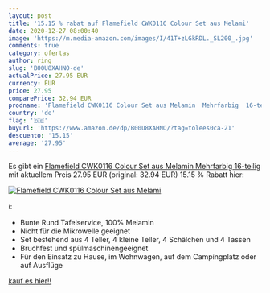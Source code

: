 ```yaml
---
layout: post
title: '15.15 % rabat auf Flamefield CWK0116 Colour Set aus Melami'
date: 2020-12-27 08:00:40
image: 'https://m.media-amazon.com/images/I/41T+zLGkRDL._SL200_.jpg'
comments: true
category: ofertas
author: ring
slug: 'B00U8XAHNO-de'
actualPrice: 27.95 EUR
currency: EUR
price: 27.95
comparePrice: 32.94 EUR
prodname: 'Flamefield CWK0116 Colour Set aus Melamin  Mehrfarbig  16-teilig'
country: 'de'
flag: '🇩🇪'
buyurl: 'https://www.amazon.de/dp/B00U8XAHNO/?tag=tolees0ca-21'
descuento: '15.15'
average: '27.95'
---
```


Es gibt ein [Flamefield CWK0116 Colour Set aus Melamin  Mehrfarbig  16-teilig](https://www.amazon.de/dp/B00U8XAHNO/?tag=tolees0ca-21) mit aktuellem Preis 27.95 EUR (original: 32.94 EUR) 15.15 % Rabatt hier:

[![Flamefield CWK0116 Colour Set aus Melami](https://m.media-amazon.com/images/I/41T+zLGkRDL._SL200_.jpg)](https://www.amazon.de/dp/B00U8XAHNO/?tag=tolees0ca-21)

ℹ️:

- Bunte Rund Tafelservice, 100% Melamin
- Nicht für die Mikrowelle geeignet
- Set bestehend aus 4 Teller, 4 kleine Teller, 4 Schälchen und 4 Tassen
- Bruchfest und spülmaschinengeeignet
- Für den Einsatz zu Hause, im Wohnwagen, auf dem Campingplatz oder auf Ausflüge

[kauf es hier!!](https://www.amazon.de/dp/B00U8XAHNO/?tag=tolees0ca-21)
